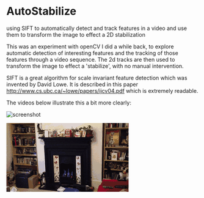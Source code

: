 AutoStabilize
=============

using SIFT to automatically detect and track features in a video and use them to transform the image to effect a 2D stabilization

This was an experiment with openCV I did a while back, to explore automatic detection of interesting features and the tracking of those features through a video sequence. The 2d tracks are then used to transform the image to effect a 'stabilize', with no manual intervention.

SIFT is a great algorithm for scale invariant feature detection which was invented by David Lowe. It is described in this paper http://www.cs.ubc.ca/~lowe/papers/ijcv04.pdf which is extremely readable.

The videos below illustrate this a bit more clearly:

![screenshot](https://github.com/aloyisus/AutoStabilize/blob/master/resize.gif)


![screenshot](https://github.com/aloyisus/AutoStabilize/blob/master/stabil.gif)
